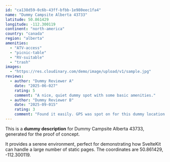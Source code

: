 ```yaml
---
id: "ca138d59-0c6b-43ff-bfbb-1e980eec1fa4"
name: "Dummy Campsite Alberta 43733"
latitude: 50.861429
longitude: -112.300119
continent: "north-america"
country: "canada"
region: "alberta"
amenities:
  - "ATV-access"
  - "picnic-table"
  - "RV-suitable"
  - "trash"
images:
  - "https://res.cloudinary.com/demo/image/upload/v1/sample.jpg"
reviews:
  - author: "Dummy Reviewer A"
    date: "2025-06-027"
    rating: 5
    comment: "A nice, quiet dummy spot with some basic amenities."
  - author: "Dummy Reviewer B"
    date: "2025-09-015"
    rating: 3
    comment: "Found it easily. GPS was spot on for this dummy location."
---
```


This is a **dummy description** for Dummy Campsite Alberta 43733, generated for the proof of concept.

It provides a serene environment, perfect for demonstrating how SvelteKit can handle a large number of static pages. The coordinates are 50.861429, -112.300119.
